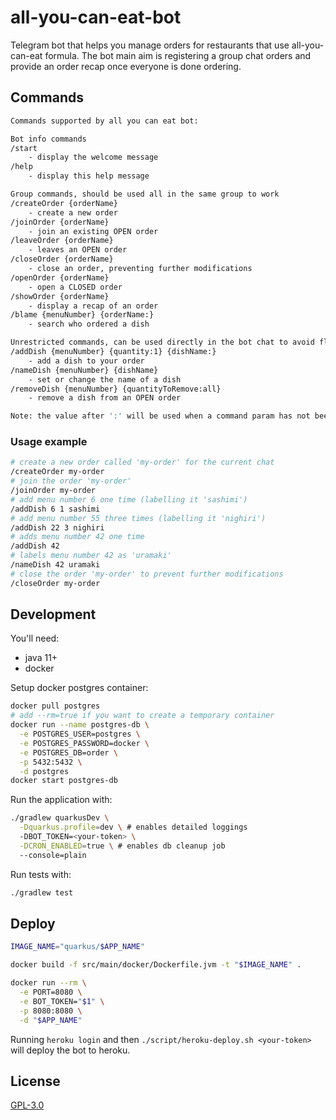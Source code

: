 # all-you-can-eat-bot

Telegram bot that helps you manage orders for restaurants that use all-you-can-eat formula. The bot main aim is
registering a group chat orders and provide an order recap once everyone is done ordering.

## Commands

```bash
Commands supported by all you can eat bot:

Bot info commands
/start 
    - display the welcome message
/help 
    - display this help message

Group commands, should be used all in the same group to work
/createOrder {orderName}
    - create a new order
/joinOrder {orderName}
    - join an existing OPEN order
/leaveOrder {orderName}
    - leaves an OPEN order
/closeOrder {orderName}
    - close an order, preventing further modifications
/openOrder {orderName}
    - open a CLOSED order
/showOrder {orderName}
    - display a recap of an order
/blame {menuNumber} {orderName:}
    - search who ordered a dish

Unrestricted commands, can be used directly in the bot chat to avoid flooding groups with messages
/addDish {menuNumber} {quantity:1} {dishName:}
    - add a dish to your order
/nameDish {menuNumber} {dishName}
    - set or change the name of a dish
/removeDish {menuNumber} {quantityToRemove:all}
    - remove a dish from an OPEN order

Note: the value after ':' will be used when a command param has not been specified
```

### Usage example

```bash
# create a new order called 'my-order' for the current chat
/createOrder my-order
# join the order 'my-order'
/joinOrder my-order
# add menu number 6 one time (labelling it 'sashimi')
/addDish 6 1 sashimi
# add menu number 55 three times (labelling it 'nighiri')
/addDish 22 3 nighiri
# adds menu number 42 one time
/addDish 42
# labels menu number 42 as 'uramaki'
/nameDish 42 uramaki
# close the order 'my-order' to prevent further modifications
/closeOrder my-order
```

## Development

You'll need:

- java 11+
- docker

Setup docker postgres container:

```bash
docker pull postgres
# add --rm=true if you want to create a temporary container
docker run --name postgres-db \
  -e POSTGRES_USER=postgres \
  -e POSTGRES_PASSWORD=docker \
  -e POSTGRES_DB=order \
  -p 5432:5432 \
  -d postgres
docker start postgres-db
```

Run the application with:

```bash
./gradlew quarkusDev \
  -Dquarkus.profile=dev \ # enables detailed loggings
  -DBOT_TOKEN=<your-token> \
  -DCRON_ENABLED=true \ # enables db cleanup job
  --console=plain
```

Run tests with:

```bash
./gradlew test
```

## Deploy

```bash
IMAGE_NAME="quarkus/$APP_NAME"

docker build -f src/main/docker/Dockerfile.jvm -t "$IMAGE_NAME" .

docker run --rm \
  -e PORT=8080 \
  -e BOT_TOKEN="$1" \
  -p 8080:8080 \
  -d "$APP_NAME"
```

Running `heroku login` and then `./script/heroku-deploy.sh <your-token>` will deploy the bot to heroku. 

## License

[GPL-3.0](LICENSE)
